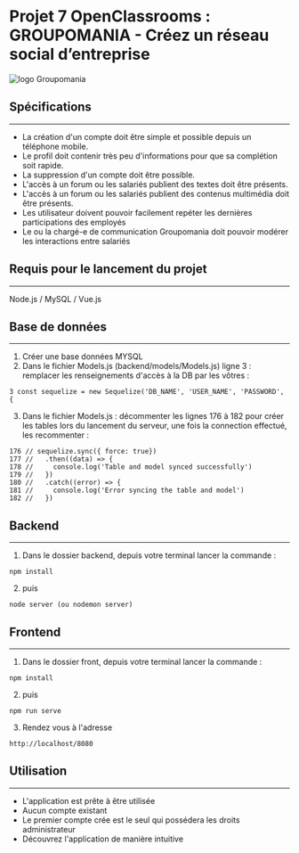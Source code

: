 # Projet 7 OpenClassrooms : GROUPOMANIA - Créez un réseau social d’entreprise

![logo Groupomania](https://github.com/Ahmedson/groupomania/blob/main/frontend/src/assets/logoLogin.png)
## Spécifications 

***

- La création d'un compte doit être simple et possible depuis un téléphone mobile.
- Le profil doit contenir très peu d'informations pour que sa complétion soit rapide.
- La suppression d'un compte doit être possible.
- L'accès à un forum ou les salariés publient des textes doit être présents.
- L'accès à un forum ou les salariés publient des contenus multimédia doit être présents.
- Les utilisateur doivent pouvoir facilement repéter les dernières participations des employés
- Le ou la chargé-e de communication Groupomania doit pouvoir modérer les interactions entre salariés

## Requis pour le lancement du projet

***

Node.js / MySQL / Vue.js 
## Base de données

***

1. Créer une base données MYSQL
2. Dans le fichier Models.js (backend/models/Models.js) ligne 3 : remplacer les renseignements d'accès à la DB par les vôtres :
```
3 const sequelize = new Sequelize('DB_NAME', 'USER_NAME', 'PASSWORD', {
```
3. Dans le fichier Models.js : décommenter les lignes 176 à 182 pour créer les tables lors du lancement du serveur, une fois la connection effectué, les recommenter :
```
176 // sequelize.sync({ force: true})
177 //   .then((data) => {
178 //     console.log('Table and model synced successfully')
179 //   })
180 //   .catch((error) => {
181 //     console.log('Error syncing the table and model')
182 //   })
```
## Backend

***

1. Dans le dossier backend, depuis votre terminal lancer la commande :

```
npm install
```

2. puis

```
node server (ou nodemon server)
```

## Frontend

***

1. Dans le dossier front, depuis votre terminal lancer la commande :

```
npm install
```

2. puis

```
npm run serve
```

3. Rendez vous à l'adresse

```
http://localhost/8080
```

## Utilisation

***

- L'application est prête à être utilisée
- Aucun compte existant
- Le premier compte crée est le seul qui possédera les droits administrateur
- Découvrez l'application de manière intuitive
